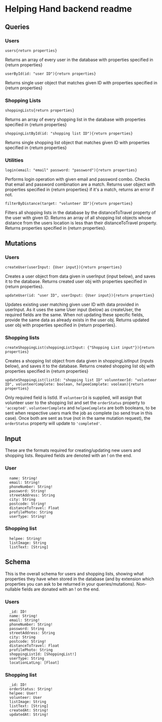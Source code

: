 # Helping Hand backend readme

## Queries

### Users

```
users{return properties}
```

Returns an array of every user in the database with properties specified in {return properties}

```
userById(id: "user ID"){return properties}
```

Returns single user object that matches given ID with properties specified in {return properties}

### Shopping Lists

```
shoppingLists{return properties}
```

Returns an array of every shopping list in the database with properties specified in {return properties}

```
shoppingListById(id: "shopping list ID"){return properties}
```

Returns single shopping list object that matches given ID with properties specified in {return properties}

### Utilities

```
login(email: "email" password: "password"){return properties}
```

Performs login operation with given email and password combo. Checks that email and password combination are a match. Returns user object with properties specified in {return properties} if it's a match, returns an error if not.

```
filterByDistance(target: "volunteer ID"){return properties}
```

Filters all shopping lists in the database by the distanceToTravel property of the user with given ID. Returns an array of all shopping list objects whose distance from the users location is less than their distanceToTravel property. Returns properties specified in {return properties}.

## Mutations

### Users

```
createUser(userInput: {User input}){return properties}
```

Creates a user object from data given in userInput (input below), and saves it to the database. Returns created user obj with properties specified in {return properties}.

```
updateUser(id: "user ID", userInput: {User input}){return properties}
```

Updates existing user matching given user ID with data provided in userInput. As it uses the same User input (below) as createUser, the required fields are the same. When not updating these specific fields, provide the same data as already exists in the user obj. Returns updated user obj with properties specified in {return properties}.

### Shopping lists

```
createShoppingList(shoppingListInput: {"Shopping List input"}){return properties}
```

Creates a shopping list object from data given in shoppingListInput (inputs below), and saves it to the database. Returns created shopping list obj with properties specified in {return properties}

```
updateShoppingList(listId: "shopping list ID" volunnteerId: "volunteer ID", volunteerComplete: boolean, helpeeComplete: voolean){return properties}
```

Only required field is listId. If `volunteerId` is supplied, will assign that volunteer user to the shopping list and set the `orderStatus` property to `'accepted'`. `volunteerComplete` and `helpeeComplete` are both booleans, to be sent when respective users mark the job as complete (so send true in this case). Once both are sent as true (not in the same mutation request), the `orderStatus` property will update to `'completed'`.

## Input

These are the formats required for creating/updating new users and shopping lists. Required fields are denoted with an ! on the end.

### User

```
  name: String!
  email: String!
  phoneNumber: String!
  password: String!
  streetAddress: String
  city: String
  postcode: String!
  distanceToTravel: Float
  profilePhoto: String
  userType: String!
```

### Shopping list

```
  helpee: String!
  listImage: String
  listText: [String]
```

## Schema

This is the overall schema for users and shopping lists, showing what properties they have when stored in the database (and by extension which properties you can ask to be returned in your queries/mutations). Non-nullable fields are donated with an ! on the end.

### Users

```
  _id: ID!
  name: String!
  email: String!
  phoneNumber: String!
  password: String
  streetAddress: String
  city: String
  postcode: String!
  distanceToTravel: Float
  profilePhoto: String
  shoppingListId: [ShoppingList!]
  userType: String
  locationLatLng: [Float]
```

### Shopping list

```
  _id: ID!
  orderStatus: String!
  helpee: User!
  volunteer: User
  listImage: String
  listText: [String]
  createdAt: String!
  updatedAt: String!
```

